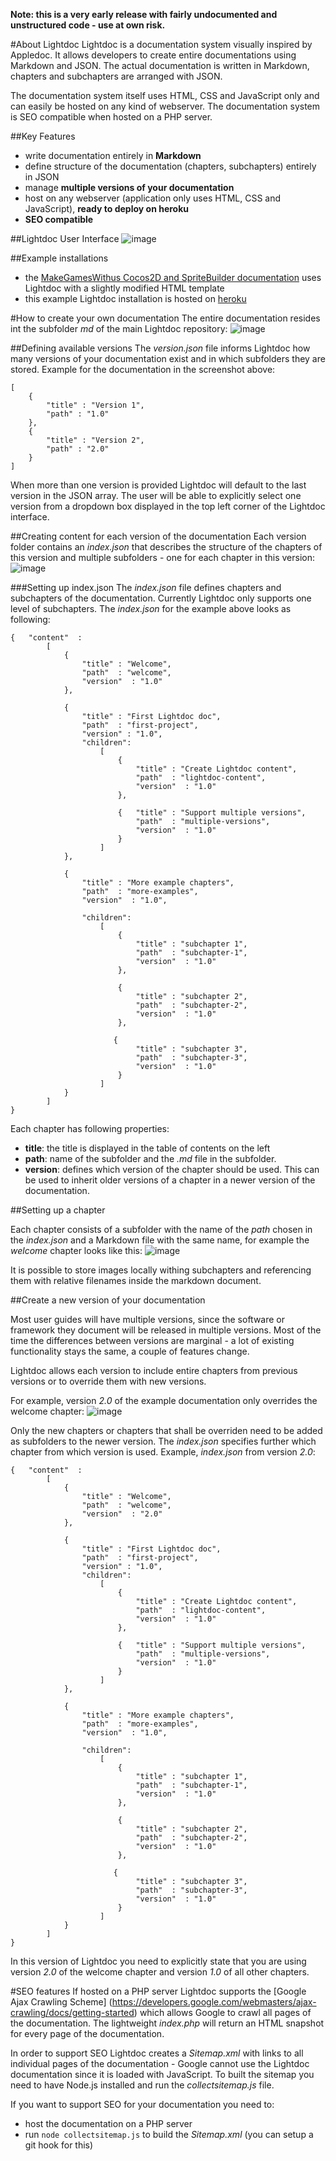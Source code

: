 **Note: this is a very early release with fairly undocumented and unstructured code - use at own risk.**

#About Lightdoc
Lightdoc is a documentation system visually inspired by Appledoc. It allows developers to create entire documentations using Markdown and JSON. The actual documentation is written in Markdown, chapters and subchapters are arranged with JSON. 

The documentation system itself uses HTML, CSS and JavaScript only and can easily be hosted on any kind of webserver. The documentation system is SEO compatible when hosted on a PHP server.

##Key Features
- write documentation entirely in **Markdown**
- define structure of the documentation (chapters, subchapters) entirely in JSON
- manage **multiple versions of your documentation**
- host on any webserver (application only uses HTML, CSS and JavaScript), **ready to deploy on heroku**
- **SEO compatible**

##Lightdoc User Interface
![image](github_readme/lightdoc_ui.png)

##Example installations

- the [MakeGamesWithus Cocos2D and SpriteBuilder documentation](https://www.makegameswith.us/docs) uses Lightdoc with a slightly modified HTML template
- this example Lightdoc installation is hosted on [heroku](http://lightdoc.herokuapp.com/)

#How to create your own documentation
The entire documentation resides int the subfolder *md* of the main Lightdoc repository:
![image](github_readme/md_subfolder.png)

##Defining available versions
The *version.json* file informs Lightdoc how many versions of your documentation exist and in which subfolders they are stored. Example for the documentation in the screenshot above:

	[  
		{
			"title" : "Version 1",
			"path" : "1.0"
		}, 
		{
			"title" : "Version 2",
			"path" : "2.0"
		}
	]
When more than one version is provided Lightdoc will default to the last version in the JSON array. The user will be able to explicitly select one version from a dropdown box displayed in the top left corner of the Lightdoc interface. 

##Creating content for each version of the documentation
Each version folder contains an *index.json* that describes the structure of the chapters of this version and multiple subfolders - one for each chapter in this version:
![image](github_readme/lightdoc_version.png)

###Setting up index.json
The *index.json* file defines chapters and subchapters of the documentation. Currently Lightdoc only supports one level of subchapters. The *index.json* for the example above looks as following:

	{   "content"  :
			[  
				{
					"title" : "Welcome",
					"path"  : "welcome",
					"version"  : "1.0"
				},
	
				{
			    	"title" : "First Lightdoc doc",
			    	"path"  : "first-project",
			    	"version" : "1.0",
			    	"children": 
			    		[
			                {
			                	"title" : "Create Lightdoc content",
			                	"path"  : "lightdoc-content",
			                	"version"  : "1.0"
			                },
							
							{	"title" : "Support multiple versions",
			                	"path"  : "multiple-versions",
			                	"version"  : "1.0"	
			                }
			            ]
			    },
				
				{
					"title" : "More example chapters",
					"path"  : "more-examples",
			        "version"  : "1.0",		                	
	
					"children": 
			    		[
			    		    {
			                	"title" : "subchapter 1",
			                	"path"  : "subchapter-1",
			                	"version"  : "1.0"
			                },
	
			                {
			                	"title" : "subchapter 2",
			                	"path"  : "subchapter-2",
			                	"version"  : "1.0"		                	
			                },
	
			               {
				            	"title" : "subchapter 3",
				            	"path"  : "subchapter-3",
				            	"version"  : "1.0"		               	
			    			}
			        	]
				}
			]
	}
	
Each chapter has following properties:

- **title**: the title is displayed in the table of contents on the left
- **path**: name of the subfolder and the *.md* file in the subfolder.
- **version**: defines which version of the chapter should be used. This can be used to inherit older versions of a chapter in a newer version of the documentation.

##Setting up a chapter

Each chapter consists of a subfolder with the name of the *path* chosen in the *index.json* and a Markdown file with the same name, for example the *welcome* chapter looks like this:
![image](github_readme/welcome_chapter.png)

It is possible to store images locally withing subchapters and referencing them with relative filenames inside the markdown document.

##Create a new version of your documentation

Most user guides will have multiple versions, since the software or framework they document will be released in multiple versions. Most of the time the differences between versions are marginal - a lot of existing functionality stays the same, a couple of features change.

Lightdoc allows each version to include entire chapters from previous versions or to override them with new versions.

For example, version *2.0* of the example documentation only overrides the welcome chapter:
![image](github_readme/overriding.png) 

Only the new chapters or chapters that shall be overriden need to be added as subfolders to the newer version. The *index.json* specifies further which chapter from which version is used. Example, *index.json* from version *2.0*:

	{   "content"  :
			[  
				{
					"title" : "Welcome",
					"path"  : "welcome",
					"version"  : "2.0"
				},
	
				{
			    	"title" : "First Lightdoc doc",
			    	"path"  : "first-project",
			    	"version" : "1.0",
			    	"children": 
			    		[
			                {
			                	"title" : "Create Lightdoc content",
			                	"path"  : "lightdoc-content",
			                	"version"  : "1.0"
			                },
							
							{	"title" : "Support multiple versions",
			                	"path"  : "multiple-versions",
			                	"version"  : "1.0"	
			                }
			            ]
			    },
				
				{
					"title" : "More example chapters",
					"path"  : "more-examples",
			        "version"  : "1.0",		                	
	
					"children": 
			    		[
			    		    {
			                	"title" : "subchapter 1",
			                	"path"  : "subchapter-1",
			                	"version"  : "1.0"
			                },
	
			                {
			                	"title" : "subchapter 2",
			                	"path"  : "subchapter-2",
			                	"version"  : "1.0"		                	
			                },
	
			               {
				            	"title" : "subchapter 3",
				            	"path"  : "subchapter-3",
				            	"version"  : "1.0"		               	
			    			}
			        	]
				}
			]
	}
	
In this version of Lightdoc you need to explicitly state that you are using version *2.0* of the welcome chapter and version *1.0* of all other chapters.

#SEO features
If hosted on a PHP server Lightdoc supports the [Google Ajax Crawling Scheme] (https://developers.google.com/webmasters/ajax-crawling/docs/getting-started) which allows Google to crawl all pages of the documentation. The lightweight *index.php* will return an HTML snapshot for every page of the documentation. 

In order to support SEO Lightdoc creates a *Sitemap.xml* with links to all individual pages of the documentation - Google cannot use the Lightdoc documentation since it is loaded with JavaScript. To built the sitemap you need to have Node.js installed and run the *collectsitemap.js* file.

If you want to support SEO for your documentation you need to:

- host the documentation on a PHP server
- run `node collectsitemap.js` to build the *Sitemap.xml* (you can setup a git hook for this)
